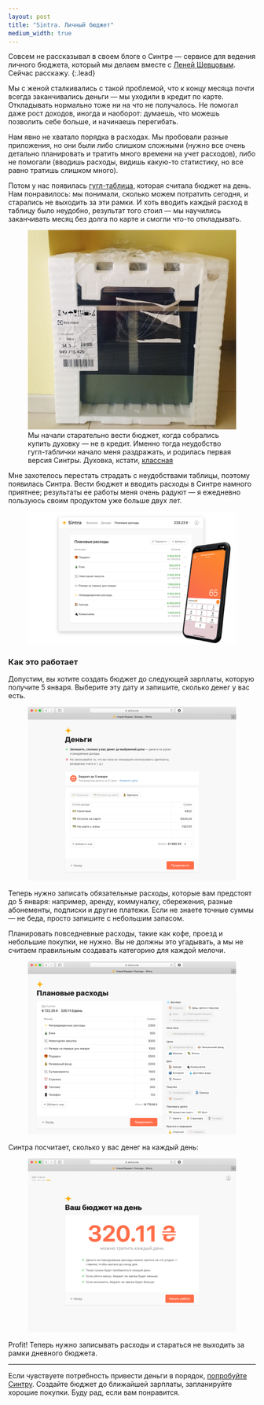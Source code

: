 ```yaml
---
layout: post
title: "Sintra. Личный бюджет"
medium_width: true
---
```


Совсем не рассказывал в своем блоге о Синтре — сервисе для ведения личного бюджета, который мы делаем вместе с [Леней Шевцовым](https://leonid.shevtsov.me). Сейчас расскажу.
{:.lead}

Мы с женой сталкивались с такой проблемой, что к концу месяца почти всегда заканчивались деньги — мы уходили в кредит по карте. Откладывать нормально тоже ни на что не получалось. Не помогал даже рост доходов, иногда и наоборот: думаешь, что можешь позволить себе больше, и начинаешь перегибать.

<!-- more -->

Нам явно не хватало порядка в расходах. Мы пробовали разные приложения, но они были либо слишком сложными (нужно все очень детально планировать и тратить много времени на учет расходов), либо не помогали (вводишь расходы, видишь какую-то статистику, но все равно тратишь слишком много).

<!-- <figure class="figure">
  <img src="/i/blog/sintra/zenmoney.png" alt="">
</figure> -->

Потом у нас появилась [гугл-таблица](https://journal.tinkoff.ru/spreadsheet/), которая считала бюджет на день. Нам понравилось: мы понимали, сколько можем потратить сегодня, и старались не выходить за эти рамки. И хоть вводить каждый расход в таблицу было неудобно, результат того стоил — мы научились заканчивать месяц без долга по карте и смогли что-то откладывать.

<figure class="figure">
  <img src="/i/blog/sintra/IMG_4556.jpg" alt="">
  <figcaption>Мы начали старательно вести бюджет, когда собрались купить духовку — не в кредит. Именно тогда неудобство гугл-таблички начало меня раздражать, и родилась первая версия Синтры. Духовка, кстати, <a href="https://www.electrolux.ua/ru/kitchen/cooking/ovens/steam-oven/eob93434ax2/">классная</a></figcaption>
</figure>

Мне захотелось перестать страдать с неудобствами таблицы, поэтому появилась Синтра. Вести бюджет и вводить расходы в Синтре намного приятнее; результаты ее работы меня очень радуют — я ежедневно пользуюсь своим продуктом уже больше двух лет.

<figure class="figure figure--wide">
  <img src="/i/blog/sintra/sintra-december.png" alt="">
</figure>

<!-- **В чем идея** Дать удобный способ разбить большую и абстрактную зарплату и другие доходы на понятные фрагменты.

**Кому может быть полезна Синтра?** Тем, кто хочет не уходить в минус к концу месяца и тем, кто хочет научиться откладывать деньги.

**Что делает наш сервис?** Помогает лучше понять, сколько у вас денег. Показывает, сколько у вас денег сегодня.

**Что нужно делать, чтобы это работало?** Нужно записывать расходы. Безусловно, это своего рода обязательство. Но мы гордимся тем, что у нас очень простой и красивый интерфейс. Запись расхода обычно занимает несколько секунд.

(картинка)

**Чем лучше других сервисов?** Простотой и удобством. Чтобы ввести расход, не нужно заполнять сложную форму. И у нас нет и не будет никаких сканов чеков и записывания каждого расхода по отдельным категориям. -->

### Как это работает

Допустим, вы хотите создать бюджет до следующей зарплаты, которую получите 5 января. Выберите эту дату и запишите, сколько денег у вас есть.

<figure class="figure figure--screenshot">
  <img src="/i/blog/sintra/1.png" alt="">
</figure>

Теперь нужно записать обязательные расходы, которые вам предстоят до 5 января: например, аренду, коммуналку, сбережения, разные абонементы, подписки и другие платежи. Если не знаете точные суммы — не беда, просто запишите с небольшим запасом.

Планировать повседневные расходы, такие как кофе, проезд и небольшие покупки, не нужно. Вы не должны это угадывать, а мы не считаем правильным создавать категорию для каждой мелочи.

<figure class="figure figure--screenshot">
  <img src="/i/blog/sintra/2.png" alt="">
</figure>

Синтра посчитает, сколько у вас денег на каждый день:

<figure class="figure figure--screenshot">
  <img src="/i/blog/sintra/3.png" alt="">
</figure>

Profit! Теперь нужно записывать расходы и стараться не выходить за рамки дневного бюджета.

* * *

Если чувствуете потребность привести деньги в порядок, [попробуйте Синтру](https://sintra.me/december). Создайте бюджет до ближайшей зарплаты, запланируйте хорошие покупки. Буду рад, если вам понравится.
